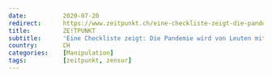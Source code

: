 ```yaml
---
date:          2020-07-20
redirect:      https://www.zeitpunkt.ch/eine-checkliste-zeigt-die-pandemie-wird-von-leuten-mit-sektenmentalitaet-verwaltet
title:         ZE!TPUNKT
subtitle:      'Eine Checkliste zeigt: Die Pandemie wird von Leuten mit Sektenmentalität verwaltet'
country:       CH
categories:    [Manipulation]
tags:          [zeitpunkt, zensur]
---
```

